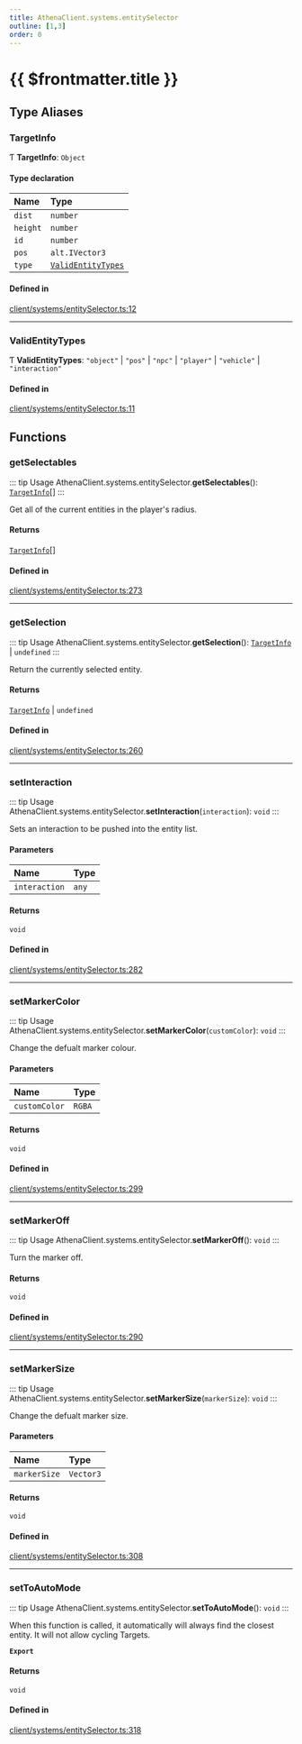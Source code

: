 ```yaml
---
title: AthenaClient.systems.entitySelector
outline: [1,3]
order: 0
---
```


# {{ $frontmatter.title }}


## Type Aliases

### TargetInfo

Ƭ **TargetInfo**: `Object`

#### Type declaration

| Name | Type |
| :------ | :------ |
| `dist` | `number` |
| `height` | `number` |
| `id` | `number` |
| `pos` | `alt.IVector3` |
| `type` | [`ValidEntityTypes`](client_systems_entitySelector.md#ValidEntityTypes) |

#### Defined in

[client/systems/entitySelector.ts:12](https://github.com/Stuyk/altv-athena/blob/e54c59d/src/core/client/systems/entitySelector.ts#L12)

___

### ValidEntityTypes

Ƭ **ValidEntityTypes**: ``"object"`` \| ``"pos"`` \| ``"npc"`` \| ``"player"`` \| ``"vehicle"`` \| ``"interaction"``

#### Defined in

[client/systems/entitySelector.ts:11](https://github.com/Stuyk/altv-athena/blob/e54c59d/src/core/client/systems/entitySelector.ts#L11)

## Functions

### getSelectables

::: tip Usage
AthenaClient.systems.entitySelector.**getSelectables**(): [`TargetInfo`](client_systems_entitySelector.md#TargetInfo)[]
:::

Get all of the current entities in the player's radius.

#### Returns

[`TargetInfo`](client_systems_entitySelector.md#TargetInfo)[]

#### Defined in

[client/systems/entitySelector.ts:273](https://github.com/Stuyk/altv-athena/blob/e54c59d/src/core/client/systems/entitySelector.ts#L273)

___

### getSelection

::: tip Usage
AthenaClient.systems.entitySelector.**getSelection**(): [`TargetInfo`](client_systems_entitySelector.md#TargetInfo) \| `undefined`
:::

Return the currently selected entity.

#### Returns

[`TargetInfo`](client_systems_entitySelector.md#TargetInfo) \| `undefined`

#### Defined in

[client/systems/entitySelector.ts:260](https://github.com/Stuyk/altv-athena/blob/e54c59d/src/core/client/systems/entitySelector.ts#L260)

___

### setInteraction

::: tip Usage
AthenaClient.systems.entitySelector.**setInteraction**(`interaction`): `void`
:::

Sets an interaction to be pushed into the entity list.

#### Parameters

| Name | Type |
| :------ | :------ |
| `interaction` | `any` |

#### Returns

`void`

#### Defined in

[client/systems/entitySelector.ts:282](https://github.com/Stuyk/altv-athena/blob/e54c59d/src/core/client/systems/entitySelector.ts#L282)

___

### setMarkerColor

::: tip Usage
AthenaClient.systems.entitySelector.**setMarkerColor**(`customColor`): `void`
:::

Change the defualt marker colour.

#### Parameters

| Name | Type |
| :------ | :------ |
| `customColor` | `RGBA` |

#### Returns

`void`

#### Defined in

[client/systems/entitySelector.ts:299](https://github.com/Stuyk/altv-athena/blob/e54c59d/src/core/client/systems/entitySelector.ts#L299)

___

### setMarkerOff

::: tip Usage
AthenaClient.systems.entitySelector.**setMarkerOff**(): `void`
:::

Turn the marker off.

#### Returns

`void`

#### Defined in

[client/systems/entitySelector.ts:290](https://github.com/Stuyk/altv-athena/blob/e54c59d/src/core/client/systems/entitySelector.ts#L290)

___

### setMarkerSize

::: tip Usage
AthenaClient.systems.entitySelector.**setMarkerSize**(`markerSize`): `void`
:::

Change the defualt marker size.

#### Parameters

| Name | Type |
| :------ | :------ |
| `markerSize` | `Vector3` |

#### Returns

`void`

#### Defined in

[client/systems/entitySelector.ts:308](https://github.com/Stuyk/altv-athena/blob/e54c59d/src/core/client/systems/entitySelector.ts#L308)

___

### setToAutoMode

::: tip Usage
AthenaClient.systems.entitySelector.**setToAutoMode**(): `void`
:::

When this function is called, it automatically will always
find the closest entity. It will not allow cycling Targets.

**`Export`**

#### Returns

`void`

#### Defined in

[client/systems/entitySelector.ts:318](https://github.com/Stuyk/altv-athena/blob/e54c59d/src/core/client/systems/entitySelector.ts#L318)
